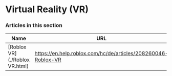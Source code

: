 # Virtual Reality (VR)  
### Articles in this section
Name|URL
-|-
[Roblox VR](./Roblox VR.html) |https://en.help.roblox.com/hc/de/articles/208260046-Roblox-VR